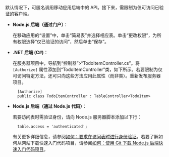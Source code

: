 
默认情况下，可匿名调用移动应用后端中的 API。接下来，需限制为仅可访问已验证的客户端。

+ **Node.js 后端（通过门户）**：
    
    在移动应用的“设置”中，单击“简易表”并选择相应表。单击“更改权限”，为所有权限选择“仅已验证的访问”，然后单击“保存”。

+ **.NET 后端 (C#)**：

    在服务器项目中，导航到“控制器”>“TodoItemController.cs”。将 `[Authorize]` 属性添加到“TodoItemController”类，如下所示。若要限制为仅可访问特定方法，还可只向这些方法应用此属性（而非类）。重新发布服务器项目。

        [Authorize]
        public class TodoItemController : TableController<TodoItem>

+ **Node.js 后端（通过 Node.js 代码）**：
    
    若要访问表时需验证身份，请向 Node.js 服务器脚本添加以下行：

        table.access = 'authenticated';

    有关更多详细信息，请参阅[如何：要求在访问表时进行身份验证](../articles/app-service-mobile/app-service-mobile-node-backend-how-to-use-server-sdk.md#howto-tables-auth)。若要了解如何从网站下载快速入门代码项目，请参阅[如何：使用 Git 下载 Node.js 后端快速入门代码项目](../articles/app-service-mobile/app-service-mobile-node-backend-how-to-use-server-sdk.md#download-quickstart)。

<!---HONumber=Mooncake_0919_2016-->